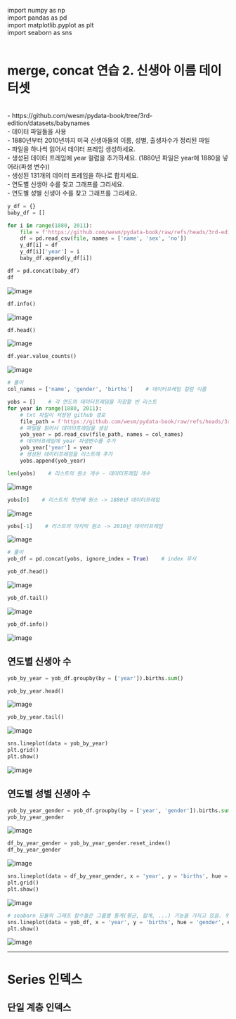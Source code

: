 import numpy as np<br>
import pandas as pd<br>
import matplotlib.pyplot as plt<br>
import seaborn as sns<br>
<br>
# merge, concat 연습 2. 신생아 이름 데이터셋
<br>
- https://github.com/wesm/pydata-book/tree/3rd-edition/datasets/babynames<br>
- 데이터 파일들을 사용<br>
- 1880년부터 2010년까지 미국 신생아들의 이름, 성별, 출생자수가 정리된 파일<br>
- 파일을 하나씩 읽어서 데이터 프레임 생성하세요.<br>
- 생성된 데이터 프레임에 year 컬럼을 추가하세요. (1880년 파일은 year에 1880을 넣어라(파생 변수))<br>
- 생성된 131개의 데이터 프레임을 하나로 합치세요.<br>
- 연도별 신생아 수를 찾고 그래프를 그리세요.<br>
- 연도별 성별 신생아 수를 찾고 그래프를 그리세요.<br>

```python
y_df = {}
baby_df = []

for i in range(1880, 2011):
    file = f'https://github.com/wesm/pydata-book/raw/refs/heads/3rd-edition/datasets/babynames/yob{i}.txt'
    df = pd.read_csv(file, names = ['name', 'sex', 'no'])
    y_df[i] = df
    y_df[i]['year'] = i
    baby_df.append(y_df[i])
```
```python
df = pd.concat(baby_df)
df
```
![image](https://github.com/user-attachments/assets/7e8fa28b-5196-4a50-8c17-6095e847ae4b)

```python
df.info()
```
![image](https://github.com/user-attachments/assets/f64332be-b563-4313-8ea2-6559895a30a8)

```python
df.head()
```
![image](https://github.com/user-attachments/assets/8d9ef41d-f9b7-4504-9380-262a1367cf67)

```python
df.year.value_counts()
```
![image](https://github.com/user-attachments/assets/3b2e43fc-7f89-4f3f-b2b1-4a59740a30af)

```python
# 풀이
col_names = ['name', 'gender', 'births']    # 데이터프레임 컬럼 이름

yobs = []    # 각 연도의 데이터프레임을 저장할 빈 리스트
for year in range(1880, 2011):
    # txt 파일이 저장된 github 경로
    file_path = f'https://github.com/wesm/pydata-book/raw/refs/heads/3rd-edition/datasets/babynames/yob{year}.txt'
    # 파일을 읽어서 데이터프레임을 생성
    yob_year = pd.read_csv(file_path, names = col_names)
    # 데이터프레임에 year 파생변수를 추가
    yob_year['year'] = year
    # 생성된 데이터프레임을 리스트에 추가
    yobs.append(yob_year)
```
```python
len(yobs)    # 리스트의 원소 개수 - 데이터프레임 개수
```
![image](https://github.com/user-attachments/assets/87841aa5-9d18-414a-baa5-dffd88b53be6)

```python
yobs[0]    # 리스트의 첫번째 원소 -> 1880년 데이터프레임
```
![image](https://github.com/user-attachments/assets/ba7ae063-6703-4045-a76a-a0189010edb7)

```python
yobs[-1]    # 리스트의 마지막 원소 -> 2010년 데이터프레임
```
![image](https://github.com/user-attachments/assets/8b4e1e47-10d5-4520-a27d-eb83ec07e395)

```python
# 풀이
yob_df = pd.concat(yobs, ignore_index = True)    # index 무시
```
```python
yob_df.head()
```
![image](https://github.com/user-attachments/assets/25339519-91f9-4254-b5a3-0dad8cab20bc)

```python
yob_df.tail()
```
![image](https://github.com/user-attachments/assets/78632962-6243-4057-9b86-508e0bc48c1f)

```python
yob_df.info()
```
![image](https://github.com/user-attachments/assets/db5d186b-e5db-48e6-9ee5-9fac95f8dbf2)

## 연도별 신생아 수
```python
yob_by_year = yob_df.groupby(by = ['year']).births.sum()
```
```python
yob_by_year.head()
```
![image](https://github.com/user-attachments/assets/9d41bbd4-3297-4bc4-b3f8-7d8f4e4b7598)

```python
yob_by_year.tail()
```
![image](https://github.com/user-attachments/assets/a2e93213-3a30-4ae5-885f-e3320b93c816)

```python
sns.lineplot(data = yob_by_year)
plt.grid()
plt.show()
```
![image](https://github.com/user-attachments/assets/ca730403-2361-40bb-b367-7b031a6bd2d4)

## 연도별 성별 신생아 수

```python
yob_by_year_gender = yob_df.groupby(by = ['year', 'gender']).births.sum()
yob_by_year_gender
```
![image](https://github.com/user-attachments/assets/11e8ca41-1c14-401f-b78b-2254fbef6114)

```python
df_by_year_gender = yob_by_year_gender.reset_index()
df_by_year_gender
```
![image](https://github.com/user-attachments/assets/af9f515a-efb3-4633-a914-bae15e8e3328)

```python
sns.lineplot(data = df_by_year_gender, x = 'year', y = 'births', hue = 'gender')
plt.grid()
plt.show()
```
![image](https://github.com/user-attachments/assets/bfb6d789-bc9e-4e5e-b386-baf060f2eb77)

```python
# seaborn 모듈의 그래프 함수들은 그룹별 통계(평균, 합계, ...) 기능을 가지고 있음. 위에 그래프보다 시간이 더 걸림
sns.lineplot(data = yob_df, x = 'year', y = 'births', hue = 'gender', estimator = 'sum', errorbar = None)
plt.show()
```
![image](https://github.com/user-attachments/assets/dcc7c0c7-ed87-4014-8106-d9dd127b9469)

------
# Series 인덱스

## 단일 계층 인덱스
